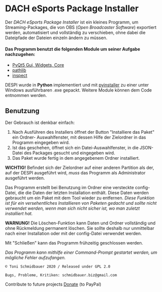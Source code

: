 # DACH eSports Package Installer
Der *DACH eSports Package Installer* ist ein kleines Programm, um Streaming-Packages, die von OBS (*Open Broadcaster Software*) exportiert werden, automatisiert und vollständig zu verschieben, ohne dabei die Dateipfade der Dateien einzeln ändern zu müssen. 

#### Das Programm benutzt die folgenden Module um seiner Aufgabe nachzugehen:

 -  [PyQt5 Gui, Widgets, Core](https://pypi.org/project/PyQt5/)
 - [pathlib](https://docs.python.org/3/library/pathlib.html)
 - [inspect](https://docs.python.org/3/library/inspect.html)

DESPI wurde in **Python** implementiert und mit [pyinstaller](https://www.pyinstaller.org/) zu einer unter Windows ausführbaren .exe gepackt. 
Weitere Module können dem Code entnommen werden.

## Benutzung
Der Gebrauch ist denkbar einfach:
 1. Nach Ausführen des Installers öffnet der Button "Installiere das Paket" ein Ordner- Auswahlfenster, mit dessen Hilfe der Zielordner in das Programm eingegeben wird. 
 2. Ist das geschehen, öffnet sich ein Datei-Auswahlfenster, in die JSON-Datei des Packages gesucht und eingegeben wird. 
 3. Das Paket wurde fertig in dem angegebenem Ordner installiert. 
 
**WICHTIG!** Befindet sich der Zielordner auf einer anderen Partition als der, auf der DESPI ausgeführt wird, *muss* das Programm als Administrator ausgeführt werden. 

Das Programm erstellt bei Benutzung im Ordner eine versteckte config-Datei, die die Daten der letzten Installation enthält. Diese Daten werden gebraucht um ein Paket mit dem Tool wieder zu entfernen. *Diese Funktion ist für ein versehentliches Installieren von Paketen gedacht und sollte nicht verwendet werden, wenn man sich nicht sicher ist, wo man zuletzt installiert hat.*

**WARNUNG!** Die Löschen-Funktion kann Daten und Ordner vollständig und ohne Rückmeldung permanent löschen. Sie sollte deshalb nur unmittelbar nach einer Installation oder mit der config-Datei verwendet werden.

Mit "Schließen" kann das Programm frühzeitig geschlossen werden. 

*Das Programm kann mithilfe einer Command-Prompt gestartet werden, um mögliche Fehler aufzufangen.*

    © Toni Schmidbauer 2020 / Released under GPL 2.0
    
    Bugs, Probleme, Kritiken: schmidbauer.biz@gmail.com
    
Contribute to future projects [Donate](https://www.paypal.com/donate?hosted_button_id=825RPFTRDCW7A) (to PayPal)
